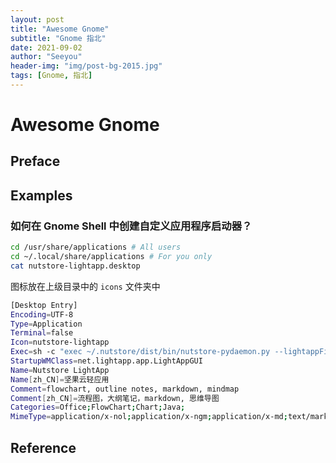 ```yaml
---
layout: post
title: "Awesome Gnome"
subtitle: "Gnome 指北"
date: 2021-09-02
author: "Seeyou"
header-img: "img/post-bg-2015.jpg"
tags: [Gnome, 指北]
---
```


# Awesome Gnome

## Preface

## Examples

### 如何在 Gnome Shell 中创建自定义应用程序启动器？

```sh
cd /usr/share/applications # All users
cd ~/.local/share/applications # For you only
cat nutstore-lightapp.desktop
```

图标放在上级目录中的 `icons` 文件夹中

```sh
[Desktop Entry]
Encoding=UTF-8
Type=Application
Terminal=false
Icon=nutstore-lightapp
Exec=sh -c "exec ~/.nutstore/dist/bin/nutstore-pydaemon.py --lightappFilePath %f"
StartupWMClass=net.lightapp.app.LightAppGUI
Name=Nutstore LightApp
Name[zh_CN]=坚果云轻应用
Comment=flowchart, outline notes, markdown, mindmap
Comment[zh_CN]=流程图，大纲笔记，markdown, 思维导图
Categories=Office;FlowChart;Chart;Java;
MimeType=application/x-nol;application/x-ngm;application/x-md;text/markdown;text/x-markdown;application/x-nbmx
```

## Reference

